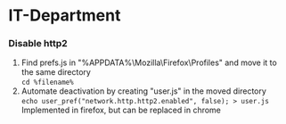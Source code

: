 # IT-Department

### Disable http2
1. Find prefs.js in "%APPDATA%\Mozilla\Firefox\Profiles" and move it to the same directory
   <br>```cd %filename%```
3. Automate deactivation by creating "user.js" in the moved directory
   <br>```echo user_pref("network.http.http2.enabled", false); > user.js```
Implemented in firefox, but can be replaced in chrome
